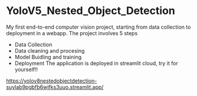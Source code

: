 # YoloV5_Nested_Object_Detection
My first end-to-end computer vision project, starting from data collection to deployment in a webapp.
The project involves 5 steps 
- Data Collection 
- Data cleaning and procesing 
- Model Buidling and training 
- Deployment
The application is deployed in streamlit cloud, try it for yourself!!

https://yolov8nestedobjectdetection-suylab9pgbfb6wjfks3uuo.streamlit.app/

